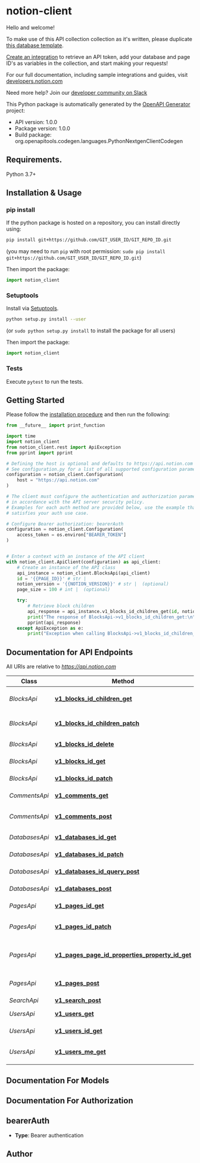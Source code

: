 # notion-client
Hello and welcome!

To make use of this API collection collection as it's written, please duplicate [this database template](https://www.notion.so/8e2c2b769e1d47d287b9ed3035d607ae?v=dc1b92875fb94f10834ba8d36549bd2a).

[Create an integration](https://www.notion.so/my-integrations) to retrieve an API token, add your database and page ID's as variables in the collection, and start making your requests!

For our full documentation, including sample integrations and guides, visit [developers.notion.com](developers.notion.com)

Need more help? Join our [developer community on Slack](https://join.slack.com/t/notiondevs/shared_invite/zt-lkrnk74h-YmPRroySRFGiqgjI193AqA/)

This Python package is automatically generated by the [OpenAPI Generator](https://openapi-generator.tech) project:

- API version: 1.0.0
- Package version: 1.0.0
- Build package: org.openapitools.codegen.languages.PythonNextgenClientCodegen

## Requirements.

Python 3.7+

## Installation & Usage
### pip install

If the python package is hosted on a repository, you can install directly using:

```sh
pip install git+https://github.com/GIT_USER_ID/GIT_REPO_ID.git
```
(you may need to run `pip` with root permission: `sudo pip install git+https://github.com/GIT_USER_ID/GIT_REPO_ID.git`)

Then import the package:
```python
import notion_client
```

### Setuptools

Install via [Setuptools](http://pypi.python.org/pypi/setuptools).

```sh
python setup.py install --user
```
(or `sudo python setup.py install` to install the package for all users)

Then import the package:
```python
import notion_client
```

### Tests

Execute `pytest` to run the tests.

## Getting Started

Please follow the [installation procedure](#installation--usage) and then run the following:

```python
from __future__ import print_function

import time
import notion_client
from notion_client.rest import ApiException
from pprint import pprint

# Defining the host is optional and defaults to https://api.notion.com
# See configuration.py for a list of all supported configuration parameters.
configuration = notion_client.Configuration(
    host = "https://api.notion.com"
)

# The client must configure the authentication and authorization parameters
# in accordance with the API server security policy.
# Examples for each auth method are provided below, use the example that
# satisfies your auth use case.

# Configure Bearer authorization: bearerAuth
configuration = notion_client.Configuration(
    access_token = os.environ["BEARER_TOKEN"]
)


# Enter a context with an instance of the API client
with notion_client.ApiClient(configuration) as api_client:
    # Create an instance of the API class
    api_instance = notion_client.BlocksApi(api_client)
    id = '{{PAGE_ID}}' # str |
    notion_version = '{{NOTION_VERSION}}' # str |  (optional)
    page_size = 100 # int |  (optional)

    try:
        # Retrieve block children
        api_response = api_instance.v1_blocks_id_children_get(id, notion_version=notion_version, page_size=page_size)
        print("The response of BlocksApi->v1_blocks_id_children_get:\n")
        pprint(api_response)
    except ApiException as e:
        print("Exception when calling BlocksApi->v1_blocks_id_children_get: %s\n" % e)

```

## Documentation for API Endpoints

All URIs are relative to *https://api.notion.com*

Class | Method | HTTP request | Description
------------ | ------------- | ------------- | -------------
*BlocksApi* | [**v1_blocks_id_children_get**](docs/BlocksApi.md#v1_blocks_id_children_get) | **GET** /v1/blocks/{id}/children | Retrieve block children
*BlocksApi* | [**v1_blocks_id_children_patch**](docs/BlocksApi.md#v1_blocks_id_children_patch) | **PATCH** /v1/blocks/{id}/children | Append block children
*BlocksApi* | [**v1_blocks_id_delete**](docs/BlocksApi.md#v1_blocks_id_delete) | **DELETE** /v1/blocks/{id} | Delete a block
*BlocksApi* | [**v1_blocks_id_get**](docs/BlocksApi.md#v1_blocks_id_get) | **GET** /v1/blocks/{id} | Retrieve a block
*BlocksApi* | [**v1_blocks_id_patch**](docs/BlocksApi.md#v1_blocks_id_patch) | **PATCH** /v1/blocks/{id} | Update a block
*CommentsApi* | [**v1_comments_get**](docs/CommentsApi.md#v1_comments_get) | **GET** /v1/comments | Retrieve comments
*CommentsApi* | [**v1_comments_post**](docs/CommentsApi.md#v1_comments_post) | **POST** /v1/comments | Add comment to discussion
*DatabasesApi* | [**v1_databases_id_get**](docs/DatabasesApi.md#v1_databases_id_get) | **GET** /v1/databases/{id} | Retrieve a database
*DatabasesApi* | [**v1_databases_id_patch**](docs/DatabasesApi.md#v1_databases_id_patch) | **PATCH** /v1/databases/{id} | Update a database
*DatabasesApi* | [**v1_databases_id_query_post**](docs/DatabasesApi.md#v1_databases_id_query_post) | **POST** /v1/databases/{id}/query | Query a database
*DatabasesApi* | [**v1_databases_post**](docs/DatabasesApi.md#v1_databases_post) | **POST** /v1/databases/ | Create a database
*PagesApi* | [**v1_pages_id_get**](docs/PagesApi.md#v1_pages_id_get) | **GET** /v1/pages/{id} | Retrieve a Page
*PagesApi* | [**v1_pages_id_patch**](docs/PagesApi.md#v1_pages_id_patch) | **PATCH** /v1/pages/{id} | Update Page properties
*PagesApi* | [**v1_pages_page_id_properties_property_id_get**](docs/PagesApi.md#v1_pages_page_id_properties_property_id_get) | **GET** /v1/pages/{page_id}/properties/{property_id} | Retrieve a Page Property Item
*PagesApi* | [**v1_pages_post**](docs/PagesApi.md#v1_pages_post) | **POST** /v1/pages/ | Create a Page with Content
*SearchApi* | [**v1_search_post**](docs/SearchApi.md#v1_search_post) | **POST** /v1/search | Search
*UsersApi* | [**v1_users_get**](docs/UsersApi.md#v1_users_get) | **GET** /v1/users | List all users
*UsersApi* | [**v1_users_id_get**](docs/UsersApi.md#v1_users_id_get) | **GET** /v1/users/{id} | Retrieve a user
*UsersApi* | [**v1_users_me_get**](docs/UsersApi.md#v1_users_me_get) | **GET** /v1/users/me | Retrieve bot&#39;s user info


## Documentation For Models



## Documentation For Authorization


## bearerAuth

- **Type**: Bearer authentication


## Author
